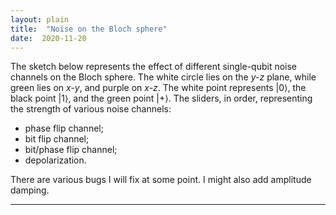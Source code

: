 ```yaml
---
layout: plain
title:  "Noise on the Bloch sphere"
date:  2020-11-20
---
```


<div id="sketch-holder"></div>

<html>
<head>

<script src="https://cdn.jsdelivr.net/npm/p5@1.1.9/lib/p5.js"></script>
<script>

let phase, bit, phaseBit, depol, depolFactor, phaseRad, bitRad, phaseBitRad;
let rad0=100;

function setup() {
  createCanvas(400, 400, WEBGL);
  phase = createSlider(1,24, 1);
  phase.position(5+5, 10+190);
  phase.style('width', '80px');
  bit = createSlider(1,24, 1);
  bit.position(5+85+5,10+190);
  bit.style('width', '80px');
  phaseBit = createSlider(1,24, 1);
  bit.position(5+85+85+5,10+190);
  phaseBit.style('width', '80px');
  depol = createSlider(1,24, 1);
  depol.position(5+85+85+85+5,10+190);
  depol.style('width', '80px');
}

function draw() {
  background(205, 105, 94);
  fill(255);
  directionalLight(250, 250, 250, 0.8, 0.5, -1);
  
  strokeWeight(0);
  depolFactor = (24-depol.value())/24+0.0;
  rad = depolFactor*rad0;
  phaseRad = depolFactor*4*(phase.value()-2);
  bitRad = depolFactor*4*(bit.value()-2);
  phaseBitRad = depolFactor*4*(phaseBit.value()-2);
  
  ellipsoid(rad-phaseRad-phaseBitRad,rad-bitRad-phaseBitRad,rad-bitRad-phaseRad,24,24);
  strokeWeight(1);
  noFill();
  stroke(255);
  circle(0,0,2*rad0+10);
  strokeWeight(5);
  point(0,-rad0-10);
  rotateX(PI/2);
  strokeWeight(1);
  stroke(100,140,20);
  circle(0,0,2*rad0+10);
  rotateX(-PI/2);
  rotateY(PI/2);
  stroke(100,40,200);
  strokeWeight(1);
  circle(0,0,2*rad0+10);
  stroke(0);
  strokeWeight(5);
  point(0,rad0+10);
  rotateY(-PI/2);
  rotateZ(PI/2);
  stroke(100,140,20);
  strokeWeight(5);
  point(0,-rad0-10);
  
  orbitControl(3,3,3);
}
</script>
</head>
</html>

The sketch below represents the effect of different single-qubit noise
channels on the Bloch sphere.
The white circle lies on the *y-z* plane, while green lies on
*x-y*, and purple on *x-z*.
The white point represents |0⟩, the black point |1⟩,
and the green point |+⟩.
The sliders, in order, representing the strength of various noise channels:

- phase flip channel;
- bit flip channel;
- bit/phase flip channel;
- depolarization.

There are various bugs I will fix at some point. I might also add
amplitude damping.

---

